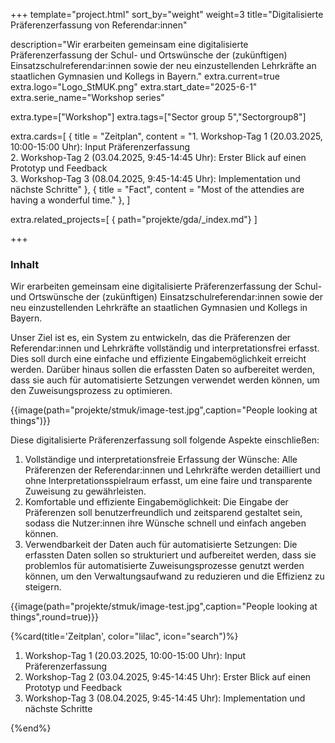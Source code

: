 +++
template="project.html"
sort_by="weight"
weight=3
title="Digitalisierte Präferenzerfassung von Referendar:innen"

description="Wir erarbeiten gemeinsam eine digitalisierte Präferenzerfassung der Schul- und Ortswünsche der (zukünftigen) Einsatzschulreferendar:innen sowie der neu einzustellenden Lehrkräfte an staatlichen Gymnasien und Kollegs in Bayern."
extra.current=true 
extra.logo="Logo_StMUK.png"
extra.start_date="2025-6-1"
extra.serie_name="Workshop series"

extra.type=["Workshop"]
extra.tags=["Sector group 5","Sectorgroup8"] 




extra.cards=[
  { title = "Zeitplan", content = "1. Workshop-Tag 1 (20.03.2025, 10:00-15:00 Uhr): Input Präferenzerfassung <br>2.  Workshop-Tag 2 (03.04.2025, 9:45-14:45 Uhr): Erster Blick auf einen Prototyp und Feedback<br>3.  Workshop-Tag 3 (08.04.2025, 9:45-14:45 Uhr): Implementation und nächste Schritte" },
  { title = "Fact", content = "Most of the attendies are having a wonderful time." },
]

 
extra.related_projects=[
  { path="projekte/gda/_index.md"}
]

+++

### Inhalt

Wir erarbeiten gemeinsam eine digitalisierte Präferenzerfassung der Schul- und Ortswünsche der (zukünftigen) Einsatzschulreferendar:innen sowie der neu einzustellenden Lehrkräfte an staatlichen Gymnasien und Kollegs in Bayern.

Unser Ziel ist es, ein System zu entwickeln, das die Präferenzen der Referendar:innen und Lehrkräfte vollständig und interpretationsfrei erfasst. Dies soll durch eine einfache und effiziente Eingabemöglichkeit erreicht werden. Darüber hinaus sollen die erfassten Daten so aufbereitet werden, dass sie auch für automatisierte Setzungen verwendet werden können, um den Zuweisungsprozess zu optimieren.


{{image(path="projekte/stmuk/image-test.jpg",caption="People looking at things")}}


Diese digitalisierte Präferenzerfassung soll folgende Aspekte einschließen:


1.  Vollständige und interpretationsfreie Erfassung der Wünsche: Alle Präferenzen der Referendar:innen und Lehrkräfte werden detailliert und ohne Interpretationsspielraum erfasst, um eine faire und transparente Zuweisung zu gewährleisten.
2.  Komfortable und effiziente Eingabemöglichkeit: Die Eingabe der Präferenzen soll benutzerfreundlich und zeitsparend gestaltet sein, sodass die Nutzer:innen ihre Wünsche schnell und einfach angeben können.
3.  Verwendbarkeit der Daten auch für automatisierte Setzungen: Die erfassten Daten sollen so strukturiert und aufbereitet werden, dass sie problemlos für automatisierte Zuweisungsprozesse genutzt werden können, um den Verwaltungsaufwand zu reduzieren und die Effizienz zu steigern.

{{image(path="projekte/stmuk/image-test.jpg",caption="People looking at things",round=true)}}


{%card(title='Zeitplan', color="lilac", icon="search")%}

1.  Workshop-Tag 1 (20.03.2025, 10:00-15:00 Uhr): Input Präferenzerfassung
2.  Workshop-Tag 2 (03.04.2025, 9:45-14:45 Uhr): Erster Blick auf einen Prototyp und Feedback
3.  Workshop-Tag 3 (08.04.2025, 9:45-14:45 Uhr): Implementation und nächste Schritte
   
{%end%}